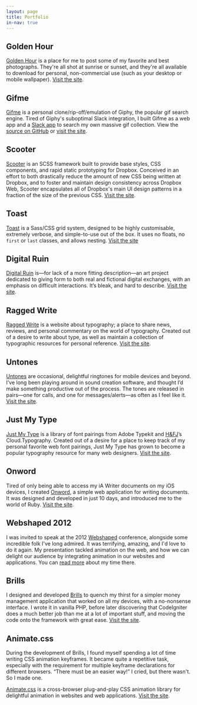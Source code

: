 ```yaml
---
layout: page
title: Portfolio
in-nav: true
---
```


## Golden Hour
[Golden Hour](https://goldenhour.photos) is a place for me to post some of my favorite and best photographs. They're all
shot at sunrise or sunset, and they're all available to download for personal, non-commercial use (such as your desktop
or mobile wallpaper). [Visit the site](https://goldenhour.photos).

## Gifme
[Gifme](https://gif.daneden.me) is a personal clone/rip-off/emulation of Giphy, the popular gif search engine. Tired of
Giphy's suboptimal Slack integration, I built Gifme as a web app and a [Slack app](https://gif.daneden.me/slack) to
search my own massive gif collection. View the [source on GitHub](https://github.com/daneden/gifme) or
[visit the site](https://gif.daneden.me).

## Scooter
[Scooter](http://dropbox.github.io/scooter/) is an SCSS framework built to provide base styles, CSS components, and
rapid static prototyping for Dropbox. Conceived in an effort to both drastically reduce the amount of new CSS being
written at Dropbox, and to foster and maintain design consistency across Dropbox Web, Scooter encapsulates all of
Dropbox's main UI design patterns in a fraction of the size of the previous CSS.
[Visit the site](http://dropbox.github.io/scooter/).

## Toast
[Toast](http://daneden.github.io/Toast) is a Sass/CSS grid system, designed to be highly customisable, extremely
verbose, and simple-to-use out of the box. It uses no floats, no `first` or `last` classes, and allows nesting.
[Visit the site](http://daneden.github.io/Toast)

## Digital Ruin
[Digital Ruin](http://digitalru.in/) is—for lack of a more fitting description—an art project dedicated to giving form
to both real and fictional digital exchanges, with an emphasis on difficult interactions. It’s bleak, and hard to
describe. [Visit the site](http://digitalru.in/).

## Ragged Write
[Ragged Write](http://raggedwrite.net) is a website about typography; a place to share news, reviews, and personal
commentary on the world of typography. Created out of a desire to write about type, as well as maintain a collection of
typographic resources for personal reference. [Visit the site](http://raggedwrite.net).

## Untones
[Untones](http://unton.es/) are occasional, delightful ringtones for mobile devices and beyond. I’ve long been playing
around in sound creation software, and thought I’d make something productive out of the process. The tones are released
in pairs—one for calls, and one for messages/alerts—as often as I feel like it. [Visit the site](http://unton.es).

## Just My Type
[Just My Type](http://justmytype.co) is a library of font pairings from Adobe Typekit and [H&FJ](class:caps)’s
Cloud.Typography. Created out of a desire for a place to keep track of my personal favorite web font pairings, Just My
Type has grown to become a popular typography resource for many web designers. [Visit the site](http://justmytype.co).

## Onword
Tired of only being able to access my iA Writer documents on my iOS devices, I created [Onword](http://onword.co), a
simple web application for writing documents. It was designed and developed in just 10 days, and introduced me to the
world of Ruby. [Visit the site](http://onword.co).

## Webshaped 2012
I was invited to speak at the 2012 [Webshaped](http://webshaped.fi) conference, alongside some incredible folk I've
long admired. It was terrifying, amazing, and I'd love to do it again. My presentation tackled animation on the web,
and how we can delight our audience by integrating animation in our websites and applications. You can
[read more](/2012/05/18/i-have-no-idea-what-im-doing/) about my time there.

## Brills
I designed and developed [Brills](http://brills.me) to quench my thirst for a simpler money management application that
worked on all my devices, with a no-nonsense interface. I wrote it in vanilla PHP, before later discovering that
CodeIgniter does a much better job than me at a lot of important stuff, and moving the code onto the framework with
great ease. [Visit the site](http://brills.me).

## Animate.css
During the development of Brills, I found myself spending a lot of time writing CSS animation keyframes. It became quite
a repetitive task, especially with the requirement for multiple keyframe declarations for different browsers. “There
must be an easier way!” I cried, but there wasn't. So I made one.

[Animate.css](http://daneden.github.io/animate.css/) is a cross-browser plug-and-play CSS animation library for
delightful animation in websites and web applications. [Visit the site](http://daneden.github.io/animate.css/).
